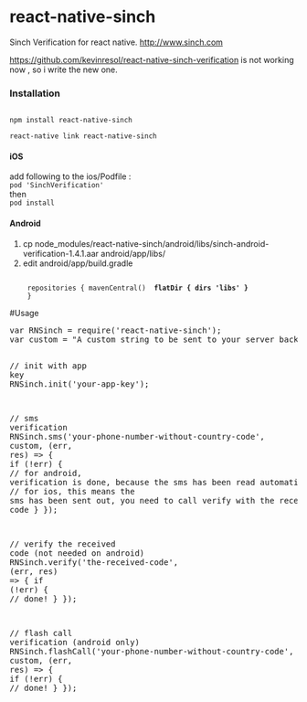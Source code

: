 # react-native-sinch
Sinch Verification for react native. http://www.sinch.com

https://github.com/kevinresol/react-native-sinch-verification  is not working now , so i write the new one.

<h3>Installation</h3>
<code>
npm install react-native-sinch
</code>
<code>
react-native link react-native-sinch
</code>

<h4>iOS</h4>
add following to the ios/Podfile :
<code>
pod 'SinchVerification'
</code>
then 
<code>
pod install
</code>
<h4>Android</h4>
<ol>
<li>cp node_modules/react-native-sinch/android/libs/sinch-android-verification-1.4.1.aar android/app/libs/</li>
<li>edit android/app/build.gradle 

<code><br>
repositories {
    mavenCentral()
    <b>
    flatDir {
        dirs 'libs'
    }
    </b>
}
</code>


</li>
</ol>

#Usage

<div class="highlight highlight-source-js"><pre><span class="pl-k">var</span> RNSinch <span class="pl-k">=</span> <span class="pl-c1">require</span>(<span class="pl-s"><span class="pl-pds">'</span>react-native-sinch<span class="pl-pds">'</span></span>);
<span class="pl-k">var</span> custom <span class="pl-k">=</span> <span class="pl-s"><span class="pl-pds">"</span>A custom string to be sent to your server backend, through Sinch's callback URL<span class="pl-pds">"</span></span>;

<span class="pl-c"><span class="pl-c">//</span> init with app key</span>
<span class="pl-smi">RNSinch</span>.<span class="pl-en">init</span>(<span class="pl-s"><span class="pl-pds">'</span>your-app-key<span class="pl-pds">'</span></span>);

<span class="pl-c"><span class="pl-c">//</span> sms verification</span>
<span class="pl-smi">RNSinch</span>.<span class="pl-en">sms</span>(<span class="pl-s"><span class="pl-pds">'</span>your-phone-number-without-country-code<span class="pl-pds">'</span></span>, custom, (<span class="pl-smi">err</span>, <span class="pl-smi">res</span>) <span class="pl-k">=&gt;</span> {
  <span class="pl-k">if</span> (<span class="pl-k">!</span>err) {
      <span class="pl-c"><span class="pl-c">//</span> for android, verification is done, because the sms has been read automatically</span>
      <span class="pl-c"><span class="pl-c">//</span> for ios, this means the sms has been sent out, you need to call verify with the received code</span>
  }
});

<span class="pl-c"><span class="pl-c">//</span> verify the received code (not needed on android)</span>
<span class="pl-smi">RNSinch</span>.<span class="pl-en">verify</span>(<span class="pl-s"><span class="pl-pds">'</span>the-received-code<span class="pl-pds">'</span></span>, (<span class="pl-smi">err</span>, <span class="pl-smi">res</span>) <span class="pl-k">=&gt;</span> {
  <span class="pl-k">if</span> (<span class="pl-k">!</span>err) {
      <span class="pl-c"><span class="pl-c">//</span> done!</span>
  }
});

<span class="pl-c"><span class="pl-c">//</span> flash call verification (android only)</span>
<span class="pl-smi">RNSinch</span>.<span class="pl-en">flashCall</span>(<span class="pl-s"><span class="pl-pds">'</span>your-phone-number-without-country-code<span class="pl-pds">'</span></span>, custom, (<span class="pl-smi">err</span>, <span class="pl-smi">res</span>) <span class="pl-k">=&gt;</span> {
  <span class="pl-k">if</span> (<span class="pl-k">!</span>err) {
      <span class="pl-c"><span class="pl-c">//</span> done!</span>
  }
});
</pre></div>
